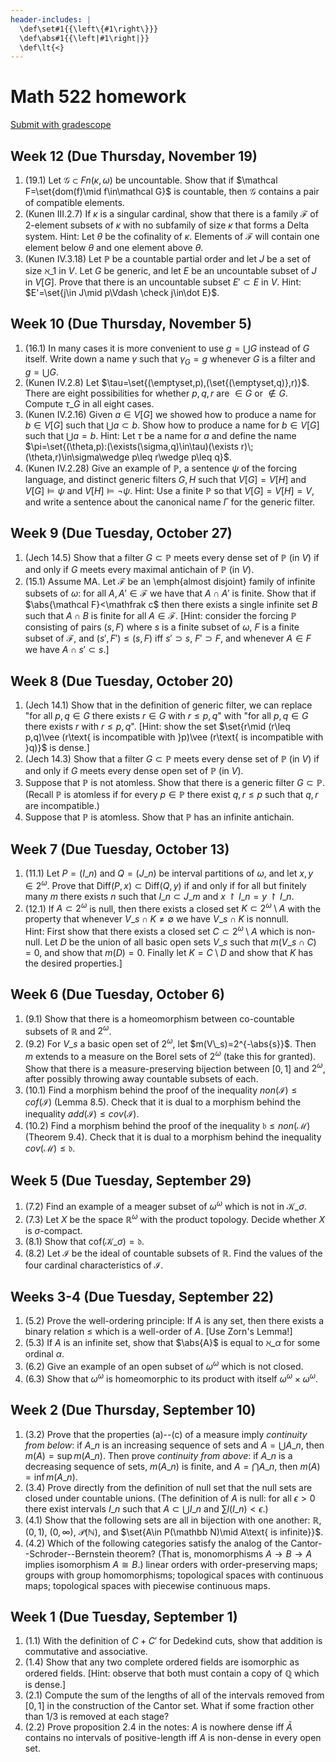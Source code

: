 ```yaml
---
header-includes: |
  \def\set#1{{\left\{#1\right\}}}
  \def\abs#1{{\left|#1\right|}}
  \def\lt{<}
---
```


# Math 522 homework

[Submit with gradescope](https://www.gradescope.com/courses/170391)

## Week 12 (Due Thursday, November 19)

1. (19.1) Let $\mathcal G\subset Fn(\kappa,\omega)$ be uncountable. Show that if $\mathcal F=\set{dom(f)\mid f\in\mathcal G}$ is countable, then $\mathcal G$ contains a pair of compatible elements.
2. (Kunen III.2.7) If $\kappa$ is a singular cardinal, show that there is a family $\mathcal F$ of $2$-element subsets of $\kappa$ with no subfamily of size $\kappa$ that forms a Delta system. Hint: Let $\theta$ be the cofinality of $\kappa$. Elements of $\mathcal F$ will contain one element below $\theta$ and one element above $\theta$.
3. (Kunen IV.3.18) Let $\mathbb P$ be a countable partial order and let $J$ be a set of size $\aleph\_1$ in $V$. Let $G$ be generic, and let $E$ be an uncountable subset of $J$ in $V[G]$. Prove that there is an uncountable subset $E'\subset E$ in $V$. Hint: $E'=\set{j\in J\mid p\Vdash \check j\in\dot E}$.

## Week 10 (Due Thursday, November 5)

1. (16.1) In many cases it is more convenient to use $g=\bigcup G$ instead of $G$ itself. Write down a name $\gamma$ such that $\gamma_G=g$ whenever $G$ is a filter and $g=\bigcup G$.
2. (Kunen IV.2.8) Let $\tau=\set{(\emptyset,p),(\set{(\emptyset,q)},r)}$. There are eight possibilities for whether $p,q,r$ are $\in G$ or $\notin G$. Compute $\tau\_G$ in all eight cases.
3. (Kunen IV.2.16) Given $a\in V[G]$ we showed how to produce a name for $b\in V[G]$ such that $\bigcup a\subset b$. Show how to produce a name for $b\in V[G]$ such that $\bigcup a=b$. Hint: Let $\tau$ be a name for $a$ and define the name $\pi=\set{(\theta,p):(\exists(\sigma,q)\in\tau)(\exists r)\;(\theta,r)\in\sigma\wedge p\leq r\wedge p\leq q}$.
4. (Kunen IV.2.28) Give an example of $\mathbb P$, a sentence $\psi$ of the forcing language, and distinct generic filters $G,H$ such that $V[G]=V[H]$ and $V[G]\models\psi$ and $V[H]\models\neg\psi$. Hint: Use a finite $\mathbb P$ so that $V[G]=V[H]=V$, and write a sentence about the canonical name $\Gamma$ for the generic filter.

## Week 9 (Due Tuesday, October 27)

1. (Jech 14.5) Show that a filter $G\subset\mathbb P$ meets every dense set of $\mathbb P$ (in $V$) if and only if $G$ meets every maximal antichain of $\mathbb P$ (in $V$).
2. (15.1) Assume MA. Let $\mathcal F$ be an \emph{almost disjoint} family of infinite subsets of $\omega$: for all $A,A'\in\mathcal F$ we have that $A\cap A'$ is finite. Show that if $\abs{\mathcal F}<\mathfrak c$ then there exists a single infinite set $B$ such that $A\cap B$ is finite for all $A\in\mathcal F$. [Hint: consider the forcing $\mathbb P$ consisting of pairs $(s,F)$ where $s$ is a finite subset of $\omega$, $F$ is a finite subset of $\mathcal F$, and $(s',F')\leq(s,F)$ iff $s'\supset s$, $F'\supset F$, and whenever $A\in F$ we have $A\cap s'\subset s$.]

## Week 8 (Due Tuesday, October 20)

1. (Jech 14.1) Show that in the definition of generic filter, we can replace "for all $p,q\in G$ there exists $r\in G$ with $r\leq p,q$" with "for all $p,q\in G$ there exists $r$ with $r\leq p,q$". [Hint: show the set $\set{r\mid (r\leq p,q)\vee (r\text{ is incompatible with }p)\vee (r\text{ is incompatible with }q)}$ is dense.]
2. (Jech 14.3) Show that a filter $G\subset\mathbb P$ meets every dense set of $\mathbb P$ (in $V$) if and only if $G$ meets every dense open set of $\mathbb P$ (in $V$).
3. Suppose that $\mathbb P$ is not atomless. Show that there is a generic filter $G\subset\mathbb P$. (Recall $\mathbb P$ is atomless if for every $p\in\mathbb P$ there exist $q,r\leq p$ such that $q,r$ are incompatible.)
4. Suppose that $\mathbb P$ is atomless. Show that $\mathbb P$ has an infinite antichain.

## Week 7 (Due Tuesday, October 13)

1. (11.1) Let $P=(I\_n)$ and $Q=(J\_n)$ be interval partitions of $\omega$, and let $x,y\in2^\omega$. Prove that $\mathrm{Diff}(P,x)\subset \mathrm{Diff}(Q,y)$ if and only if for all but finitely many $m$ there exists $n$ such that $I\_n\subset J\_m$ and $x\restriction I\_n=y\restriction I\_n$.
2. (12.1) If $A\subset 2^\omega$ is null, then there exists a closed set $K\subset 2^\omega\setminus A$ with the property that whenever $V\_s\cap K\neq\emptyset$ we have $V\_s\cap K$ is nonnull.  
   Hint: First show that there exists a closed set $C\subset 2^\omega\setminus A$ which is non-null. Let $D$ be the union of all basic open sets $V\_s$ such that $m(V\_s\cap C)=0$, and show that $m(D)=0$. Finally let $K=C\setminus D$ and show that $K$ has the desired properties.]

## Week 6 (Due Tuesday, October 6)

1. (9.1) Show that there is a homeomorphism between co-countable subsets of $\mathbb R$ and $2^\omega$.
2. (9.2) For $V\_s$ a basic open set of $2^\omega$, let $m(V\_s)=2^{-\abs{s}}$. Then $m$ extends to a measure on the Borel sets of $2^\omega$ (take this for granted). Show that there is a measure-preserving bijection between $[0,1]$ and $2^\omega$, after possibly throwing away countable subsets of each.
3. (10.1) Find a morphism behind the proof of the inequality $non(\mathcal I)\leq cof(\mathcal I)$ (Lemma 8.5). Check that it is dual to a morphism behind the inequality $add(\mathcal I)\leq cov(\mathcal I)$.
4. (10.2) Find a morphism behind the proof of the inequality $\mathfrak b\leq non(\mathcal M)$ (Theorem 9.4). Check that it is dual to a morphism behind the inequality $cov(\mathcal M)\leq\mathfrak d$.

## Week 5 (Due Tuesday, September 29)

1. (7.2) Find an example of a meager subset of $\omega^\omega$ which is not in $\mathcal K\_\sigma$.
2. (7.3) Let $X$ be the space $\mathbb R^\omega$ with the product topology. Decide whether $X$ is $\sigma$-compact.
3. (8.1) Show that $\mathrm{cof}(\mathcal K\_\sigma)=\mathfrak d$.
4. (8.2) Let $\mathcal I$ be the ideal of countable subsets of $\mathbb R$. Find the values of the four cardinal characteristics of $\mathcal I$.

## Weeks 3-4 (Due Tuesday, September 22)

1. (5.2) Prove the well-ordering principle: If $A$ is any set, then there exists a binary relation $\leq$ which is a well-order of $A$. [Use Zorn's Lemma!]
2. (5.3) If $A$ is an infinite set, show that $\abs{A}$ is equal to $\aleph\_\alpha$ for some ordinal $\alpha$.
3. (6.2) Give an example of an open subset of $\omega^\omega$ which is not closed.
4. (6.3) Show that $\omega^\omega$ is homeomorphic to its product with itself $\omega^\omega\times\omega^\omega$.

## Week 2 (Due Thursday, September 10)

1. (3.2) Prove that the properties (a)--(c) of a measure imply *continuity from below*: if $A\_n$ is an increasing sequence of sets and $A=\bigcup A\_n$, then $m(A)=\sup m(A\_n)$. Then prove *continuity from above*: if $A\_n$ is a decreasing sequence of sets, $m(A\_n)$ is finite, and $A=\bigcap A\_n$, then $m(A)=\inf m(A\_n)$.
2. (3.4) Prove directly from the definition of null set that the null sets are closed under countable unions. (The definition of $A$ is null: for all $\epsilon>0$ there exist intervals $I\_n$ such that $A\subset\bigcup I\_n$ and $\sum l(I\_n)\lt\epsilon$.)
3. (4.1) Show that the following sets are all in bijection with one another: $\mathbb R$, $(0,1)$, $(0,\infty)$, $\mathcal P(\mathbb N)$, and $\set{A\in P(\mathbb N)\mid A\text{ is infinite}\}$.
4. (4.2) Which of the following categories satisfy the analog of the Cantor--Schroder--Bernstein theorem? (That is, monomorphisms $A\to B\to A$ implies isomorphism $A\cong B$.) linear orders with order-preserving maps; groups with group homomorphisms; topological spaces with continuous maps; topological spaces with piecewise continuous maps.

## Week 1 (Due Tuesday, September 1)

1. (1.1) With the definition of $C+C'$ for Dedekind cuts, show that addition is commutative and associative.
2. (1.4) Show that any two complete ordered fields are isomorphic as ordered fields. [Hint: observe that both must contain a copy of $\mathbb Q$ which is dense.]
3. (2.1) Compute the sum of the lengths of all of the intervals removed from $[0,1]$ in the construction of the Cantor set. What if some fraction other than $1/3$ is removed at each stage?
4. (2.2) Prove proposition 2.4 in the notes: $A$ is nowhere dense iff $\bar A$ contains no intervals of positive-length iff $A$ is non-dense in every open set.

<script type='text/x-mathjax-config'>
  MathJax.Hub.Config({
    tex2jax: {
      inlineMath: [['$','$'], ['\\(','\\)']],
      processEscapes: true
    },
    TeX: {
      Macros: {
        set: ["{\\left\\{ #1 \\right\\}}", 1],
        abs: ["{\\left| #1 \\right|}", 1],
        lt: ["<"]
      }
    }
  });
</script>
<script src='https://cdnjs.cloudflare.com/ajax/libs/mathjax/2.7.2/MathJax.js?config=TeX-AMS_HTML'></script>